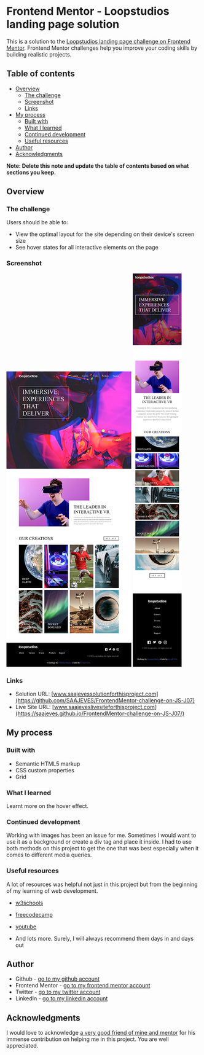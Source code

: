 # Frontend Mentor - Loopstudios landing page solution

This is a solution to the [Loopstudios landing page challenge on Frontend Mentor](https://www.frontendmentor.io/challenges/loopstudios-landing-page-N88J5Onjw). Frontend Mentor challenges help you improve your coding skills by building realistic projects.

## Table of contents

- [Overview](#overview)
  - [The challenge](#the-challenge)
  - [Screenshot](#screenshot)
  - [Links](#links)
- [My process](#my-process)
  - [Built with](#built-with)
  - [What I learned](#what-i-learned)
  - [Continued development](#continued-development)
  - [Useful resources](#useful-resources)
- [Author](#author)
- [Acknowledgments](#acknowledgments)

**Note: Delete this note and update the table of contents based on what sections you keep.**

## Overview

### The challenge

Users should be able to:

- View the optimal layout for the site depending on their device's screen size
- See hover states for all interactive elements on the page

### Screenshot

![](laptop_view.png)
![](mobile_view.png)

### Links

- Solution URL: [www.saajevessolutionforthisproject.com](https://github.com/SAAJEVES/FrontendMentor-challenge-on-JS-J07)
- Live Site URL: [www.saajeveslivesiteforthisproject.com](https://saajeves.github.io/FrontendMentor-challenge-on-JS-J07/)

## My process

### Built with

- Semantic HTML5 markup
- CSS custom properties
- Grid

### What I learned

Learnt more on the hover effect.

### Continued development

Working with images has been an issue for me. Sometimes I would want to use it as a background or create a div tag and place it inside. I had to use both methods on this project to get the one that was best especially when it comes to different media queries.

### Useful resources

A lot of resources was helpful not just in this project but from the beginning of my learning of web development.

- [w3schools](https://www.w3schools.com)

- [freecodecamp](https://www.freecodecamp.com)

- [youtube](https://www.youtube.com)

- And lots more. Surely, I will always recommend them days in and days out

## Author

- Github - [go to my github account](https://github.com/SAAJEVES)
- Frontend Mentor - [go to my frontend mentor account](https://www.frontendmentor.io/profile/SAAJEVES)
- Twitter - [go to my twitter account](https://www.twitter.com/saajeves)
- LinkedIn - [go to my linkedin account](https://www.linkedin.com/in/samuel-ajagun-020283150)

## Acknowledgments

I would love to acknowledge [a very good friend of mine and mentor](https://github.com/wisdomosara) for his immense contribution on helping me in this project. You are well appreciated.
